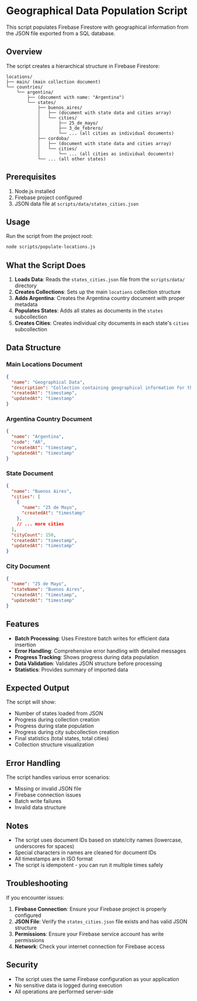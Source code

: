 # Geographical Data Population Script

This script populates Firebase Firestore with geographical information from the JSON file exported from a SQL database.

## Overview

The script creates a hierarchical structure in Firebase Firestore:

```
locations/
├── main/ (main collection document)
└── countries/
    └── argentina/
        ├── (document with name: "Argentina")
        └── states/
            ├── buenos_aires/
            │   ├── (document with state data and cities array)
            │   └── cities/
            │       ├── 25_de_mayo/
            │       ├── 3_de_febrero/
            │       └── ... (all cities as individual documents)
            ├── cordoba/
            │   ├── (document with state data and cities array)
            │   └── cities/
            │       └── ... (all cities as individual documents)
            └── ... (all other states)
```

## Prerequisites

1. Node.js installed
2. Firebase project configured
3. JSON data file at `scripts/data/states_cities.json`

## Usage

Run the script from the project root:

```bash
node scripts/populate-locations.js
```

## What the Script Does

1. **Loads Data**: Reads the `states_cities.json` file from the `scripts/data/` directory
2. **Creates Collections**: Sets up the main `locations` collection structure
3. **Adds Argentina**: Creates the Argentina country document with proper metadata
4. **Populates States**: Adds all states as documents in the `states` subcollection
5. **Creates Cities**: Creates individual city documents in each state's `cities` subcollection

## Data Structure

### Main Locations Document
```json
{
  "name": "Geographical Data",
  "description": "Collection containing geographical information for the application",
  "createdAt": "timestamp",
  "updatedAt": "timestamp"
}
```

### Argentina Country Document
```json
{
  "name": "Argentina",
  "code": "AR",
  "createdAt": "timestamp",
  "updatedAt": "timestamp"
}
```

### State Document
```json
{
  "name": "Buenos Aires",
  "cities": [
    {
      "name": "25 de Mayo",
      "createdAt": "timestamp"
    },
    // ... more cities
  ],
  "cityCount": 150,
  "createdAt": "timestamp",
  "updatedAt": "timestamp"
}
```

### City Document
```json
{
  "name": "25 de Mayo",
  "stateName": "Buenos Aires",
  "createdAt": "timestamp",
  "updatedAt": "timestamp"
}
```

## Features

- **Batch Processing**: Uses Firestore batch writes for efficient data insertion
- **Error Handling**: Comprehensive error handling with detailed messages
- **Progress Tracking**: Shows progress during data population
- **Data Validation**: Validates JSON structure before processing
- **Statistics**: Provides summary of imported data

## Expected Output

The script will show:
- Number of states loaded from JSON
- Progress during collection creation
- Progress during state population
- Progress during city subcollection creation
- Final statistics (total states, total cities)
- Collection structure visualization

## Error Handling

The script handles various error scenarios:
- Missing or invalid JSON file
- Firebase connection issues
- Batch write failures
- Invalid data structure

## Notes

- The script uses document IDs based on state/city names (lowercase, underscores for spaces)
- Special characters in names are cleaned for document IDs
- All timestamps are in ISO format
- The script is idempotent - you can run it multiple times safely

## Troubleshooting

If you encounter issues:

1. **Firebase Connection**: Ensure your Firebase project is properly configured
2. **JSON File**: Verify the `states_cities.json` file exists and has valid JSON structure
3. **Permissions**: Ensure your Firebase service account has write permissions
4. **Network**: Check your internet connection for Firebase access

## Security

- The script uses the same Firebase configuration as your application
- No sensitive data is logged during execution
- All operations are performed server-side
